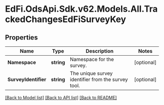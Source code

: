 # EdFi.OdsApi.Sdk.v62.Models.All.TrackedChangesEdFiSurveyKey

## Properties

Name | Type | Description | Notes
------------ | ------------- | ------------- | -------------
**Namespace** | **string** | Namespace for the survey. | [optional] 
**SurveyIdentifier** | **string** | The unique survey identifier from the survey tool. | [optional] 

[[Back to Model list]](../../README.md#documentation-for-models) [[Back to API list]](../../README.md#documentation-for-api-endpoints) [[Back to README]](../../README.md)

